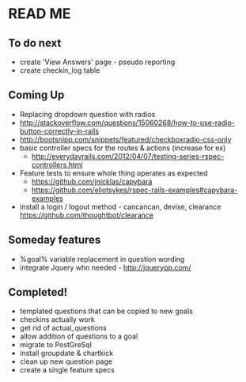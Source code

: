 # READ ME

## To do next

- create 'View Answers' page - pseudo reporting
- create checkin_log table


## Coming Up

- Replacing dropdown question with radios
- http://stackoverflow.com/questions/15060268/how-to-use-radio-button-correctly-in-rails
- http://bootsnipp.com/snippets/featured/checkboxradio-css-only
- basic controller specs for the routes & actions (increase for ex)
  - http://everydayrails.com/2012/04/07/testing-series-rspec-controllers.html
- Feature tests to ensure whole thing operates as expected
  - https://github.com/jnicklas/capybara
  - https://github.com/eliotsykes/rspec-rails-examples#capybara-examples
- install a login / logout method - cancancan, devise, clearance https://github.com/thoughtbot/clearance

## Someday features

- %goal% variable replacement in question wording
- integrate Jquery whn needed - http://jquerypp.com/

## Completed!

- templated questions that can be copied to new goals
- checkins actually work
- get rid of actual_questions
- allow addition of questions to a goal
- migrate to PostGreSql
- install groupdate & chartkick
- clean up new question page
- create a single feature specs
